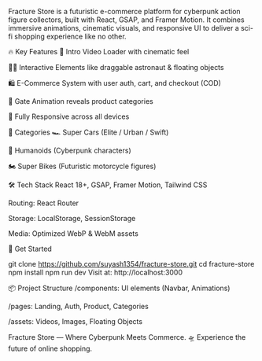 Fracture Store is a futuristic e-commerce platform for cyberpunk action figure collectors, built with React, GSAP, and Framer Motion. It combines immersive animations, cinematic visuals, and responsive UI to deliver a sci-fi shopping experience like no other.

🔥 Key Features
🎥 Intro Video Loader with cinematic feel

🧑‍🚀 Interactive Elements like draggable astronaut & floating objects

🛍️ E-Commerce System with user auth, cart, and checkout (COD)

🚪 Gate Animation reveals product categories

📱 Fully Responsive across all devices

🛒 Categories
🏎️ Super Cars (Elite / Urban / Swift)

🤖 Humanoids (Cyberpunk characters)

🏍️ Super Bikes (Futuristic motorcycle figures)

🛠️ Tech Stack
React 18+, GSAP, Framer Motion, Tailwind CSS

Routing: React Router

Storage: LocalStorage, SessionStorage

Media: Optimized WebP & WebM assets

🚀 Get Started

git clone https://github.com/suyash1354/fracture-store.git
cd fracture-store
npm install
npm run dev
Visit at: http://localhost:3000

📦 Project Structure
/components: UI elements (Navbar, Animations)

/pages: Landing, Auth, Product, Categories

/assets: Videos, Images, Floating Objects

Fracture Store — Where Cyberpunk Meets Commerce.
🛸 Experience the future of online shopping.
